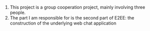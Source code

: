 1. This project is a group cooperation project, mainly involving three people. 
2. The part I am responsible for is the second part of E2EE: the construction of the underlying web chat application

